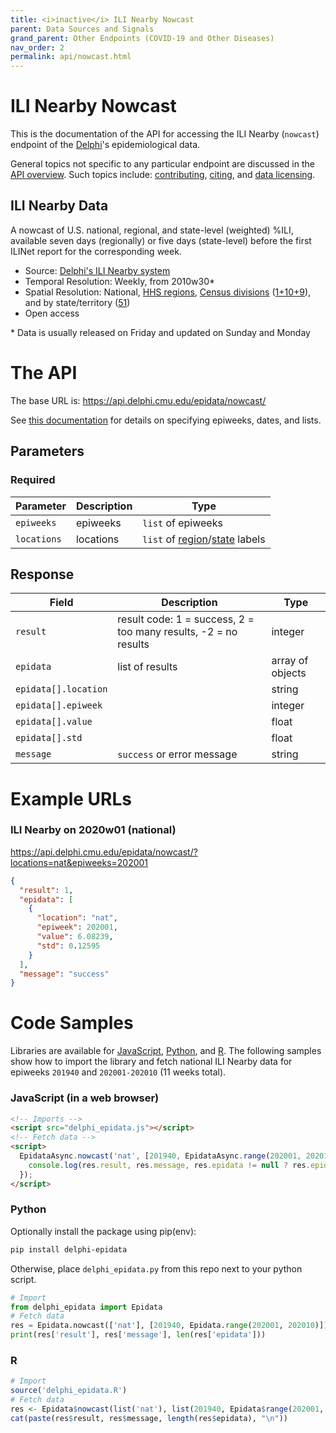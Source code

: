 ```yaml
---
title: <i>inactive</i> ILI Nearby Nowcast
parent: Data Sources and Signals
grand_parent: Other Endpoints (COVID-19 and Other Diseases)
nav_order: 2
permalink: api/nowcast.html
---
```


# ILI Nearby Nowcast

This is the documentation of the API for accessing the ILI Nearby (`nowcast`) endpoint of
the [Delphi](https://delphi.cmu.edu/)'s epidemiological data.

General topics not specific to any particular endpoint are discussed in the
[API overview](README.md). Such topics include:
[contributing](README.md#contributing), [citing](README.md#citing), and
[data licensing](README.md#data-licensing).

## ILI Nearby Data

A nowcast of U.S. national, regional, and state-level (weighted) %ILI, available seven days (regionally) or five days (state-level) before the first ILINet report for the corresponding week.
 - Source: [Delphi's ILI Nearby system](https://delphi.cmu.edu/nowcast/)
 - Temporal Resolution: Weekly, from 2010w30*
 - Spatial Resolution: National, [HHS regions](http://www.hhs.gov/iea/regional/), [Census divisions](http://www.census.gov/econ/census/help/geography/regions_and_divisions.html) ([1+10+9](https://github.com/cmu-delphi/delphi-epidata/blob/main/labels/regions.txt)), and by state/territory ([51](https://github.com/cmu-delphi/delphi-epidata/blob/main/labels/states.txt))
 - Open access

\* Data is usually released on Friday and updated on Sunday and Monday

# The API

The base URL is: https://api.delphi.cmu.edu/epidata/nowcast/

See [this documentation](README.md) for details on specifying epiweeks, dates, and lists.

## Parameters

### Required

| Parameter | Description | Type |
| --- | --- | --- |
| `epiweeks` | epiweeks | `list` of epiweeks |
| `locations` | locations | `list` of [region](https://github.com/cmu-delphi/delphi-epidata/blob/main/labels/regions.txt)/[state](https://github.com/cmu-delphi/delphi-epidata/blob/main/labels/states.txt) labels |

## Response

| Field                | Description                                                     | Type             |
|----------------------|-----------------------------------------------------------------|------------------|
| `result`             | result code: 1 = success, 2 = too many results, -2 = no results | integer          |
| `epidata`            | list of results                                                 | array of objects |
| `epidata[].location` |                                                                 | string           |
| `epidata[].epiweek`  |                                                                 | integer          |
| `epidata[].value`    |                                                                 | float            |
| `epidata[].std`      |                                                                 | float            |
| `message`            | `success` or error message                                      | string           |

# Example URLs

### ILI Nearby on 2020w01 (national)
https://api.delphi.cmu.edu/epidata/nowcast/?locations=nat&epiweeks=202001

```json
{
  "result": 1,
  "epidata": [
    {
      "location": "nat",
      "epiweek": 202001,
      "value": 6.08239,
      "std": 0.12595
    }
  ],
  "message": "success"
}
```


# Code Samples

Libraries are available for [JavaScript](https://github.com/cmu-delphi/delphi-epidata/blob/main/src/client/delphi_epidata.js), [Python](https://pypi.org/project/delphi-epidata/), and [R](https://github.com/cmu-delphi/delphi-epidata/blob/dev/src/client/delphi_epidata.R).
The following samples show how to import the library and fetch national ILI Nearby data for epiweeks `201940` and `202001-202010` (11 weeks total).

### JavaScript (in a web browser)

````html
<!-- Imports -->
<script src="delphi_epidata.js"></script>
<!-- Fetch data -->
<script>
  EpidataAsync.nowcast('nat', [201940, EpidataAsync.range(202001, 202010)]).then((res) => {
    console.log(res.result, res.message, res.epidata != null ? res.epidata.length : 0);
  });
</script>
````

### Python

Optionally install the package using pip(env):
````bash
pip install delphi-epidata
````

Otherwise, place `delphi_epidata.py` from this repo next to your python script.

````python
# Import
from delphi_epidata import Epidata
# Fetch data
res = Epidata.nowcast(['nat'], [201940, Epidata.range(202001, 202010)])
print(res['result'], res['message'], len(res['epidata']))
````

### R

````R
# Import
source('delphi_epidata.R')
# Fetch data
res <- Epidata$nowcast(list('nat'), list(201940, Epidata$range(202001, 202010)))
cat(paste(res$result, res$message, length(res$epidata), "\n"))
````

